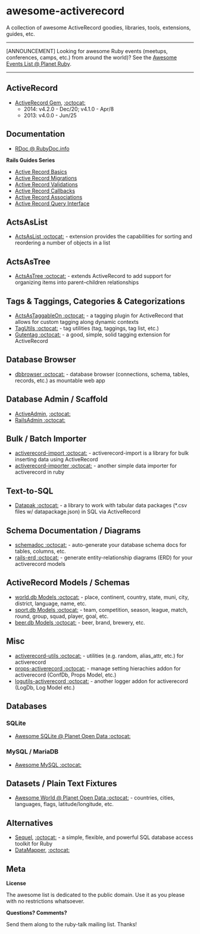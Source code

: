 # awesome-activerecord

A collection of awesome ActiveRecord goodies, libraries, tools, extensions, guides, etc.

---

[ANNOUNCEMENT] Looking for awesome Ruby events (meetups, conferences, camps, etc.) from around the world)? See the [Awesome Events List @ Planet Ruby](https://github.com/planetruby/awesome-events). 

---

## ActiveRecord

- [ActiveRecord Gem](https://rubygems.org/gems/activerecord), [:octocat:](https://github.com/rails/rails/tree/master/activerecord)
   - 2014: v4.2.0 - Dec/20; v4.1.0 - Apr/8
   - 2013: v4.0.0 - Jun/25

## Documentation

- [RDoc @ RubyDoc.info](http://www.rubydoc.info/gems/activerecord)

**Rails Guides Series**

- [Active Record Basics](http://guides.rubyonrails.org/active_record_basics.html)
- [Active Record Migrations](http://guides.rubyonrails.org/active_record_migrations.html)
- [Active Record Validations](http://guides.rubyonrails.org/active_record_validations.html)
- [Active Record Callbacks](http://guides.rubyonrails.org/active_record_callbacks.html)
- [Active Record Associations](http://guides.rubyonrails.org/association_basics.html)
- [Active Record Query Interface](http://guides.rubyonrails.org/active_record_querying.html)


## ActsAsList

- [ActsAsList :octocat:](https://github.com/swanandp/acts_as_list) - extension provides the capabilities for sorting and reordering a number of objects in a list 

## ActsAsTree

- [ActsAsTree :octocat:](https://github.com/amerine/acts_as_tree) - extends ActiveRecord to add support for organizing items into parent–children relationships

## Tags & Taggings, Categories & Categorizations

- [ActsAsTaggableOn :octocat:](https://github.com/mbleigh/acts-as-taggable-on) - a tagging plugin for ActiveRecord that allows for custom tagging along dynamic contexts
- [TagUtils :octocat:](https://github.com/rubylibs/tagutils) -  tag utilities (tag, taggings, tag list, etc.) 
- [Gutentag :octocat:](https://github.com/pat/gutentag) - a good, simple, solid tagging extension for ActiveRecord


## Database Browser

- [dbbrowser :octocat:](https://github.com/rubylibs/dbbrowser) - database browser (connections, schema, tables, records, etc.) as mountable web app 

## Database Admin / Scaffold

- [ActiveAdmin](http://activeadmin.info), [:octocat:](https://github.com/activeadmin)
- [RailsAdmin :octocat:](https://github.com/sferik/rails_admin)

## Bulk / Batch Importer

- [activerecord-import :octocat:](https://github.com/zdennis/activerecord-import) - activerecord-import is a library for bulk inserting data using ActiveRecord
- [activerecord-importer :octocat:](https://github.com/rubylibs/activerecord-importer) - another simple data importer for activerecord in ruby

## Text-to-SQL

- [Datapak :octocat:](https://github.com/textkit/datapak) -  a library to work with tabular data packages (*.csv files w/ datapackage.json) in SQL via ActiveRecord

## Schema Documentation / Diagrams

- [schemadoc :octocat:](https://github.com/rubylibs/schemadoc) - auto-generate your database schema docs for tables, columns, etc.
- [rails-erd :octocat:](https://github.com/voormedia/rails-erd) - generate entity-relationship diagrams (ERD) for your activerecord models


## ActiveRecord Models / Schemas

- [world.db Models :octocat:](https://github.com/worlddb/world.db.models) - place, continent, country, state, muni, city, district, language, name, etc.
- [sport.db Models :octocat:](https://github.com/sportdb/sport.db.models) - team, competition, season, league, match, round, group, squad, player, goal, etc.
- [beer.db Models :octocat:](https://github.com/beerkit/beer.db.models) - beer, brand, brewery, etc.


## Misc 

- [activerecord-utils :octocat:](https://github.com/rubylibs/activerecord-utils) - utilities (e.g. random, alias_attr, etc.) for activerecord 
- [props-activerecord :octocat:](https://github.com/rubylibs/props-activerecord) - manage setting hierachies addon for activerecord (ConfDb, Props Model, etc.)
- [logutils-activerecord :octocat:](https://github.com/rubylibs/logutils-activerecord) - another logger addon for activerecord (LogDb, Log Model etc.) 


## Databases

### SQLite

- [Awesome SQLite @ Planet Open Data :octocat:](https://github.com/planetopendata/awesome-sqlite)

### MySQL / MariaDB

- [Awesome MySQL :octocat:](https://github.com/shlomi-noach/awesome-mysql)


## Datasets / Plain Text Fixtures

- [Awesome World @ Planet Open Data :octocat:](https://github.com/planetopendata/awesome-world) - countries, cities, languages, flags, latitude/longitude, etc.

## Alternatives

- [Sequel](http://sequel.jeremyevans.net), [:octocat:](https://github.com/jeremyevans/sequel) -  a simple, flexible, and powerful SQL database access toolkit for Ruby
- [DataMapper](http://datamapper.org), [:octocat:](https://github.com/datamapper) 

## Meta

**License**

The awesome list is dedicated to the public domain. Use it as you please with no restrictions whatsoever.

**Questions? Comments?**

Send them along to the ruby-talk mailing list. Thanks!
